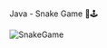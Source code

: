 Java - Snake Game 🐍🕹️

![SnakeGame](https://github.com/brandao-marcus/java-snake-game/assets/101567736/c4a8bd96-e408-4b3a-806e-f1a6bdbec76f)

